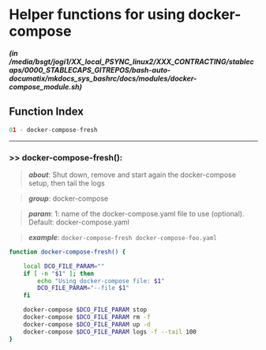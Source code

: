 
Helper functions for using docker-compose
=========================================


***(in /media/bsgt/jogi1/XX_local_PSYNC_linux2/XXX_CONTRACTING/stablecaps/0000_STABLECAPS_GITREPOS/bash-auto-documatix/mkdocs_sys_bashrc/docs/modules/docker-compose_module.sh)***
## Function Index


```python
01 - docker-compose-fresh
```

******
### >> docker-compose-fresh():


>***about***: Shut down, remove and start again the docker-compose setup, then tail the logs


>***group***: docker-compose


>***param***: 1: name of the docker-compose.yaml file to use (optional). Default: docker-compose.yaml


>***example***: `docker-compose-fresh docker-compose-foo.yaml`


```bash
function docker-compose-fresh() {

    local DCO_FILE_PARAM=""
    if [ -n "$1" ]; then
        echo "Using docker-compose file: $1"
        DCO_FILE_PARAM="--file $1"
    fi

    docker-compose $DCO_FILE_PARAM stop
    docker-compose $DCO_FILE_PARAM rm -f
    docker-compose $DCO_FILE_PARAM up -d
    docker-compose $DCO_FILE_PARAM logs -f --tail 100
}

```


